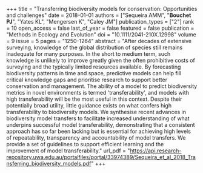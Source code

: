 +++
title = "Transferring biodiversity models for conservation: Opportunities and challenges"
date = 2018-01-01
authors = ["Sequeira AMM", "<b>Bouchet PJ</b>", "Yates KL", "Mengersen K", "Caley JM"]
publication_types = ["2"]
rank = 10
open_access = false
last_of_year = false
featured = false
publication = "Methods in Ecology and Evolution"
doi = "10.1111/2041-210X.12998"
volume = 9
issue = 5
pages = "1250-1264"
abstract = "After decades of extensive surveying, knowledge of the global distribution of species still remains inadequate for many purposes. In the short to medium term, such knowledge is unlikely to improve greatly given the often prohibitive costs of surveying and the typically limited resources available. By forecasting biodiversity patterns in time and space, predictive models can help fill critical knowledge gaps and prioritise research to support better conservation and management. The ability of a model to predict biodiversity metrics in novel environments is termed 'transferability', and models with high transferability will be the most useful in this context. Despite their potentially broad utility, little guidance exists on what confers high transferability to biodiversity models. We synthesise recent advances in biodiversity model transfers to facilitate increased understanding of what underpins successful model transferability, demonstrating that a consistent approach has so far been lacking but is essential for achieving high levels of repeatability, transparency and accountability of model transfers. We provide a set of guidelines to support efficient learning and the improvement of model transferability."
url_pdf = "https://api.research-repository.uwa.edu.au/portalfiles/portal/33974389/Sequeira_et_al_2018_Transferring_biodiversity_models.pdf"
+++

